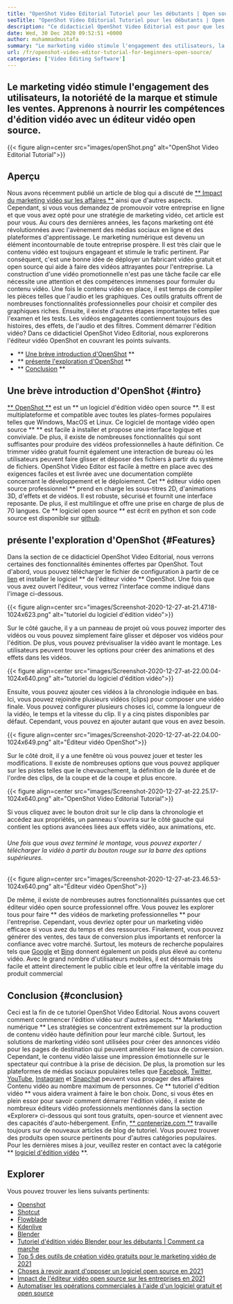 ```yaml
---
title: "OpenShot Video Editorial Tutoriel pour les débutants | Open source" 
seoTitle: "OpenShot Video Editorial Tutoriel pour les débutants | Open source" 
description: "Ce didacticiel OpenShot Video Editorial est pour que les débutants commencent l'édition vidéo. Il s'agit d'un éditeur vidéo à la mode qui propose des fonctionnalités telles que des animations 3D et plus encore." 
date: Wed, 30 Dec 2020 09:52:51 +0000
author: muhammadmustafa
summary: "Le marketing vidéo stimule l'engagement des utilisateurs, la notoriété de la marque et stimule les ventes. Apprenons à nourrir les compétences d'édition vidéo avec un éditeur vidéo open source." 
url: /fr/openshot-video-editor-tutorial-for-beginners-open-source/
categories: ['Video Editing Software']
---
```


## Le marketing vidéo stimule l'engagement des utilisateurs, la notoriété de la marque et stimule les ventes. Apprenons à nourrir les compétences d'édition vidéo avec un éditeur vidéo open source.

{{< figure align=center src="images/openShot.png" alt="OpenShot Video Editorial Tutorial">}}


## Aperçu
Nous avons récemment publié un article de blog qui a discuté de [** Impact du marketing vidéo sur les affaires **][1] ainsi que d'autres aspects. Cependant, si vous vous demandez de promouvoir votre entreprise en ligne et que vous avez opté pour une stratégie de marketing vidéo, cet article est pour vous. Au cours des dernières années, les façons marketing ont été révolutionnées avec l'avènement des médias sociaux en ligne et des plateformes d'apprentissage. Le marketing numérique est devenu un élément incontournable de toute entreprise prospère. Il est très clair que le contenu vidéo est toujours engageant et stimule le trafic pertinent. Par conséquent, c'est une bonne idée de déployer un fabricant vidéo gratuit et open source qui aide à faire des vidéos attrayantes pour l'entreprise.
La construction d'une vidéo promotionnelle n'est pas une tâche facile car elle nécessite une attention et des compétences immenses pour formuler du contenu vidéo. Une fois le contenu vidéo en place, il est temps de compiler les pièces telles que l'audio et les graphiques. Ces outils gratuits offrent de nombreuses fonctionnalités professionnelles pour choisir et compiler des graphiques riches. Ensuite, il existe d'autres étapes importantes telles que l'examen et les tests. Les vidéos engageantes contiennent toujours des histoires, des effets, de l'audio et des filtres. Comment démarrer l'édition vidéo? Dans ce didacticiel OpenShot Video Editorial, nous explorerons l'éditeur vidéo OpenShot en couvrant les points suivants.
  * ** [Une brève introduction d'OpenShot][2] **
  * ** [présente l'exploration d'OpenShot][3] **
  * ** [Conclusion][4] **

## Une brève introduction d'OpenShot {#intro}
[** OpenShot **][5] est un ** un logiciel d'édition vidéo open source **. Il est multiplateforme et compatible avec toutes les plates-formes populaires telles que Windows, MacOS et Linux. Ce logiciel de montage vidéo open source ** ** est facile à installer et propose une interface logique et conviviale. De plus, il existe de nombreuses fonctionnalités qui sont suffisantes pour produire des vidéos professionnelles à haute définition. Ce trimmer vidéo gratuit fournit également une interaction de bureau où les utilisateurs peuvent faire glisser et déposer des fichiers à partir du système de fichiers. OpenShot Video Editor est facile à mettre en place avec des exigences faciles et est livrée avec une documentation complète concernant le développement et le déploiement.
Cet ** éditeur vidéo open source professionnel ** prend en charge les sous-titres 2D, d'animations 3D, d'effets et de vidéos. Il est robuste, sécurisé et fournit une interface reposante. De plus, il est multilingue et offre une prise en charge de plus de 70 langues. Ce ** logiciel open source ** est écrit en python et son code source est disponible sur [github][6].

## présente l'exploration d'OpenShot {#Features}
Dans la section de ce didacticiel OpenShot Video Editorial, nous verrons certaines des fonctionnalités éminentes offertes par OpenShot. Tout d'abord, vous pouvez télécharger le fichier de configuration à partir de ce [lien][7] et installer le logiciel ** de l'éditeur vidéo ** OpenShot.
Une fois que vous avez ouvert l'éditeur, vous verrez l'interface comme indiqué dans l'image ci-dessous.

{{< figure align=center src="images/Screenshot-2020-12-27-at-21.47.18-1024x623.png" alt="tutoriel du logiciel d'édition vidéo">}}

Sur le côté gauche, il y a un panneau de projet où vous pouvez importer des vidéos ou vous pouvez simplement faire glisser et déposer vos vidéos pour l'édition. De plus, vous pouvez prévisualiser la vidéo avant le montage. Les utilisateurs peuvent trouver les options pour créer des animations et des effets dans les vidéos.

{{< figure align=center src="images/Screenshot-2020-12-27-at-22.00.04-1024x640.png" alt="tutoriel du logiciel d'édition vidéo">}}

Ensuite, vous pouvez ajouter ces vidéos à la chronologie indiquée en bas. Ici, vous pouvez rejoindre plusieurs vidéos (clips) pour composer une vidéo finale. Vous pouvez configurer plusieurs choses ici, comme la longueur de la vidéo, le temps et la vitesse du clip. Il y a cinq pistes disponibles par défaut. Cependant, vous pouvez en ajouter autant que vous en avez besoin.

{{< figure align=center src="images/Screenshot-2020-12-27-at-22.04.00-1024x649.png" alt="Éditeur vidéo OpenShot">}}

Sur le côté droit, il y a une fenêtre où vous pouvez jouer et tester les modifications. Il existe de nombreuses options que vous pouvez appliquer sur les pistes telles que le chevauchement, la définition de la durée et de l'ordre des clips, de la coupe et de la coupe et plus encore.

{{< figure align=center src="images/Screenshot-2020-12-27-at-22.25.17-1024x640.png" alt="OpenShot Video Editorial Tutorial">}}

Si vous cliquez avec le bouton droit sur le clip dans la chronologie et accédez aux propriétés, un panneau s'ouvrira sur le côté gauche qui contient les options avancées liées aux effets vidéo, aux animations, etc.

###### Une fois que vous avez terminé le montage, vous pouvez exporter / télécharger la vidéo à partir du bouton rouge sur la barre des options supérieures.

{{< figure align=center src="images/Screenshot-2020-12-27-at-23.46.53-1024x640.png" alt="Éditeur vidéo OpenShot">}}

De même, il existe de nombreuses autres fonctionnalités puissantes que cet éditeur vidéo open source professionnel offre. Vous pouvez les explorer tous pour faire ** des vidéos de marketing professionnelles ** pour l'entreprise. Cependant, vous devriez opter pour un marketing vidéo efficace si vous avez du temps et des ressources. Finalement, vous pouvez générer des ventes, des taux de conversion plus importants et renforcer la confiance avec votre marché. Surtout, les moteurs de recherche populaires tels que [Google][8] et [Bing][9] donnent également un poids plus élevé au contenu vidéo. Avec le grand nombre d'utilisateurs mobiles, il est désormais très facile et atteint directement le public cible et leur offre la véritable image du produit commercial

## Conclusion {#conclusion}
Ceci est la fin de ce tutoriel OpenShot Video Editorial. Nous avons couvert comment commencer l'édition vidéo sur d'autres aspects. ** Marketing numérique ** Les stratégies se concentrent extrêmement sur la production de contenu vidéo haute définition pour leur marché cible. Surtout, les solutions de marketing vidéo sont utilisées pour créer des annonces vidéo pour les pages de destination qui peuvent améliorer les taux de conversion. Cependant, le contenu vidéo laisse une impression émotionnelle sur le spectateur qui contribue à la prise de décision. De plus, la promotion sur les plateformes de médias sociaux populaires telles que [Facebook][10], [Twitter][11], [YouTube][12], [Instagram][13] et [Snapchat][14] peuvent vous propager des affaires Contenu vidéo au nombre maximum de personnes. Ce ** tutoriel d'édition vidéo ** vous aidera vraiment à faire le bon choix. Donc, si vous êtes en plein essor pour savoir comment démarrer l'édition vidéo, il existe de nombreux éditeurs vidéo professionnels mentionnés dans la section «Explorer» ci-dessous qui sont tous gratuits, open-source et viennent avec des capacités d'auto-hébergement.
Enfin, [** contenerize.com **][15] travaille toujours sur de nouveaux articles de blog de tutoriel. Vous pouvez trouver des produits open source pertinents pour d'autres catégories populaires. Pour les dernières mises à jour, veuillez rester en contact avec la catégorie ** [logiciel d'édition vidéo][16] **.

## Explorer
Vous pouvez trouver les liens suivants pertinents:
  * [Openshot][5]
  * [Shotcut][17]
  * [Flowblade][18]
  * [Kdenlive][19]
  * [Blender][20]
  * [Tutoriel d'édition vidéo Blender pour les débutants | Comment ça marche][21]
  * [Top 5 des outils de création vidéo gratuits pour le marketing vidéo de 2021][22]
  * [Choses à revoir avant d'opposer un logiciel open source en 2021][23]
  * [Impact de l'éditeur vidéo open source sur les entreprises en 2021][1]
  * [Automatiser les opérations commerciales à l'aide d'un logiciel gratuit et open source][24]

  
[1]: https://blog.containerize.com/video-editing-software/how-video-editing-software-improves-business-video-marketing/
[2]: #intro
[3]: #features
[4]: #Conclusion
[5]: https://products.containerize.com/video-editing-software/openshot
[6]: https://github.com/OpenShot/openshot-qt
[7]: https://www.openshot.org/download/
[8]: https://www.google.com/
[9]: https://www.bing.com/
[10]: https://www.facebook.com/
[11]: https://twitter.com/home
[12]: https://www.youtube.com/
[13]: http://instagram.com
[14]: https://www.snapchat.com/
[15]: https://www.containerize.com/
[16]: https://products.containerize.com/video-editing-software
[17]: https://products.containerize.com/video-editing-software/shotcut
[18]: https://products.containerize.com/video-editing-software/flowblade
[19]: https://products.containerize.com/video-editing-software/kdenlive
[20]: https://products.containerize.com/video-editing-software/blender
[21]: https://blog.containerize.com/video-editing-software/blender-video-editing-tutorial-for-beginners/
[22]: https://blog.containerize.com/video-editing-software/top-5-open-source-video-editor-software-for-video-marketing/
[23]: https://blog.containerize.com/cmdb-software/things-to-review-before-opting-open-source-software-in-2021/
[24]: https://blog.containerize.com/blogging/automate-business-operations-using-open-source-software/
